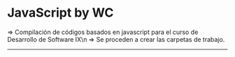 # JavaScript by WC
=> Compilación de códigos basados en javascript para el curso de Desarrollo de Software IX\n
=> Se proceden a crear las carpetas de trabajo.
*************************************************************************************************************************